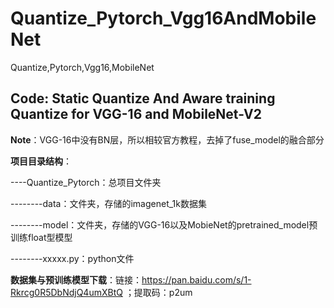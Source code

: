 # Quantize_Pytorch_Vgg16AndMobileNet
Quantize,Pytorch,Vgg16,MobileNet

## Code: Static Quantize And Aware training Quantize for VGG-16 and MobileNet-V2 


**Note**：VGG-16中没有BN层，所以相较官方教程，去掉了fuse_model的融合部分

**项目目录结构**：

----Quantize_Pytorch：总项目文件夹

--------data：文件夹，存储的imagenet_1k数据集

--------model：文件夹，存储的VGG-16以及MobieNet的pretrained_model预训练float型模型

--------xxxxx.py：python文件

**数据集与预训练模型下载**：链接：https://pan.baidu.com/s/1-Rkrcg0R5DbNdjQ4umXBtQ ；提取码：p2um 
